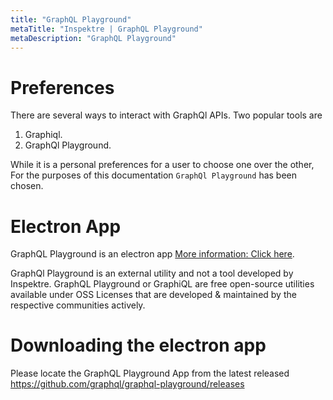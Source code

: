 ```yaml
---
title: "GraphQL Playground"
metaTitle: "Inspektre | GraphQL Playground"
metaDescription: "GraphQL Playground"
---
```


# Preferences

There are several ways to interact with GraphQl APIs. Two popular tools are

1. Graphiql.
2. GraphQl Playground.

While it is a personal preferences for a user to choose one over the other, For the purposes of this documentation
`GraphQl Playground` has been chosen.


# Electron App

GraphQL Playground is an electron app [More information: Click here](https://www.electronjs.org/apps/graphql-playground).

<Info>
GraphQl Playground is an external utility and not a tool developed by Inspektre. GraphQL Playground or GraphiQL are free 
open-source utilities available under OSS Licenses that are developed & maintained by the respective communities actively.
</Info>

# Downloading the electron app

Please locate the GraphQL Playground App from the latest released  https://github.com/graphql/graphql-playground/releases

<Caution>
</Warning>